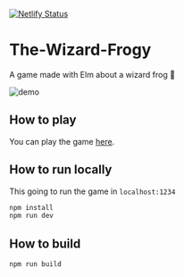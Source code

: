 [![Netlify Status](https://api.netlify.com/api/v1/badges/2b8beb65-50df-462a-8a8e-2890ac4ad00a/deploy-status)](https://app.netlify.com/sites/the-wizard-frogy/deploys)

# The-Wizard-Frogy

A game made with Elm about a wizard frog 🐸

![demo](./the-wizard-frogy.gif)

## How to play

You can play the game [here](https://the-wizard-frogy.netlify.app).

## How to run locally

This going to run the game in `localhost:1234`

```bash
npm install
npm run dev
```

## How to build

```bash
npm run build
```
